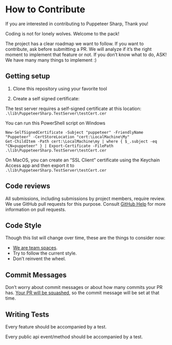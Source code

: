 # How to Contribute

If you are interested in contributing to Puppeteer Sharp, Thank you!

Coding is not for lonely wolves. Welcome to the pack!

The project has a clear roadmap we want to follow. If you want to contribute, ask before submitting a PR. We will analyze if it’s the right moment to implement that feature or not.
If you don’t know what to do, ASK! We have many many things to implement :)

## Getting setup

1. Clone this repository using your favorite tool

2. Create a self signed certificate:

The test server requires a self-signed certificate at this location: `.\lib\PuppeteerSharp.TestServer\testCert.cer`

You can run this PowerShell script on Windows

```
New-SelfSignedCertificate -Subject "puppeteer" -FriendlyName "Puppeteer" -CertStoreLocation "cert:\LocalMachine\My"
Get-ChildItem -Path cert:\LocalMachine\my | where { $_.subject -eq "CN=puppeteer" } | Export-Certificate -FilePath .\lib\PuppeteerSharp.TestServer\testCert.cer
```

On MacOS, you can create an “SSL Client” certificate using the Keychain Access app and then export it to `.\lib\PuppeteerSharp.TestServer\testCert.cer`


## Code reviews

All submissions, including submissions by project members, require review. We
use GitHub pull requests for this purpose. Consult
[GitHub Help](https://help.github.com/articles/about-pull-requests/) for more
information on pull requests.

## Code Style

Though this list will change over time, these are the things to consider now:
 * [We are team spaces](https://www.youtube.com/watch?v=SsoOG6ZeyUI).
 * Try to follow the current style.
 * Don’t reinvent the wheel.

## Commit Messages

Don’t worry about commit messages or about how many commits your PR has. [Your PR will be squashed](https://help.github.com/articles/about-pull-request-merges/#squash-and-merge-your-pull-request-commits), so the commit message will be set at that time.

## Writing Tests

Every feature should be accompanied by a test.

Every public api event/method should be accompanied by a test.
